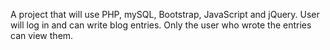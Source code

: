 A project that will use PHP, mySQL, Bootstrap, JavaScript and jQuery. User will log in and can write blog entries. Only the user who wrote the entries can view them.
